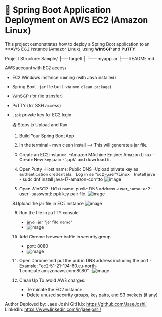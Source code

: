 # 🚀 Spring Boot Application Deployment on AWS EC2 (Amazon Linux)

This project demonstrates how to deploy a Spring Boot application to an **AWS EC2 instance (Amazon Linux), using **WinSCP** and **PuTTY**.

Project Structure:
Sample/
├── target/
│ └── myapp.jar
├── README.md

AWS account with EC2 access
- EC2 Windows instance running (with Java installed)
- Spring Boot `.jar` file built (via `mvn clean package`)
- WinSCP (for file transfer)
- PuTTY (for SSH access)
- `.ppk` private key for EC2 login

  📤 Steps to Upload and Run
  1. Build Your Spring Boot App
  2. In the terminal - mvn clean install --> This will generate a jar file.
  3. Create an EC2 instance.
     -Amazon MAchine Engine: Amazon Linux
     -Create New key pain - '.ppk' and download it.
  5. Open Putty
     -Host name: Public DNS
     -Upload private key as authentication credentials.
     -Log in as "ec2-user"(Linux)
     -Install java - sudo dnf install java-17-amazon-corritto
     ![image](https://github.com/user-attachments/assets/2b2a4213-1d7c-4b98-98c5-d87d0c77249a)


     
  7. Open WinSCP
     -HOst name: public DNS address
     -user_name: ec2-user
     -password: ppk key pair file.
     ![image](https://github.com/user-attachments/assets/6d024589-fef5-49f4-a502-39ec67e98893)
     
  8.Upload the jar file in EC2 instance
     ![image](https://github.com/user-attachments/assets/d533288c-1e88-4ddf-84ed-9d284a8c7823)

  9. Run the file in puTTY console
     - java -jar "jar file name"
     - ![image](https://github.com/user-attachments/assets/7e0a7660-6f0a-4e96-9153-d5fcb526930a)

  10. Add Chrome browser traffic in security group
      - port: 8080
      - ![image](https://github.com/user-attachments/assets/6e02ff92-de6d-4397-8f82-4c9da4671c3c)
     
  11. Open Chrome and put the public DNS address including the port
      -Example: "ec2-51-21-194-60.eu-north-1.compute.amazonaws.com:8080"
      -![image](https://github.com/user-attachments/assets/6b58c1c3-4b43-4753-8425-a4cce0b8b18b)

  12. Clean Up
      To avoid AWS charges:
      - Terminate the EC2 instance
      - Delete unused security groups, key pairs, and S3 buckets (if any)
     

Author
Deployed by: Jaee Joshi
GitHub: https://github.com/JaeeJoshi/
LinkedIn: https://www.linkedin.com/in/jaeejoshi/
        







     
